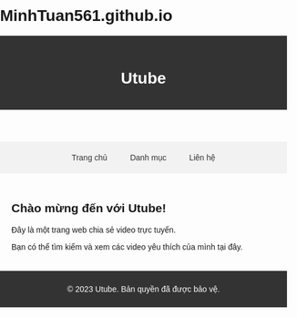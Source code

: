 # MinhTuan561.github.io<!DOCTYPE html>
<html>
<head>
<title>Utube</title>
<style>
  body {
    font-family: Arial, sans-serif;
    margin: 0;
    padding: 0;
  }
  header {
    background-color: #333;
    color: #fff;
    padding: 20px;
    text-align: center;
  }
  nav {
    display: flex;
    justify-content: center;
    background-color: #f2f2f2;
    padding: 10px;
  }
  nav a {
    color: #333;
    text-decoration: none;
    padding: 10px 20px;
  }
  nav a:hover {
    background-color: #ddd;
  }
  main {
    padding: 20px;
  }
  footer {
    background-color: #333;
    color: #fff;
    padding: 10px;
    text-align: center;
  }
</style>
</head>
<body>
<header>
  <h1>Utube</h1>
</header>
<nav>
  <a href="#">Trang chủ</a>
  <a href="#">Danh mục</a>
  <a href="#">Liên hệ</a>
</nav>
<main>
  <h2>Chào mừng đến với Utube!</h2>
  <p>Đây là một trang web chia sẻ video trực tuyến.</p>
  <p>Bạn có thể tìm kiếm và xem các video yêu thích của mình tại đây.</p>
</main>
<footer>
  <p>&copy; 2023 Utube. Bản quyền đã được bảo vệ.</p>
</footer>
</body>
</html>
